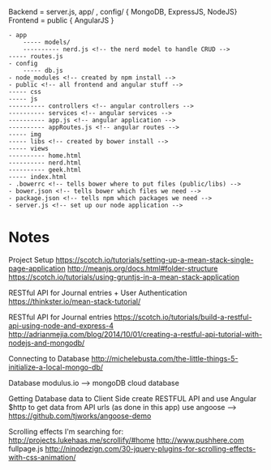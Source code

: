 Backend = server.js, app/ , config/ { MongoDB, ExpressJS, NodeJS}
Frontend = public { AngularJS }

    - app
        ----- models/
        ---------- nerd.js <!-- the nerd model to handle CRUD -->
    ----- routes.js
    - config
        ----- db.js 
    - node_modules <!-- created by npm install -->
    - public <!-- all frontend and angular stuff -->
    ----- css
    ----- js
    ---------- controllers <!-- angular controllers -->
    ---------- services <!-- angular services -->
    ---------- app.js <!-- angular application -->
    ---------- appRoutes.js <!-- angular routes -->
    ----- img
    ----- libs <!-- created by bower install -->
    ----- views 
    ---------- home.html
    ---------- nerd.html
    ---------- geek.html
    ----- index.html
    - .bowerrc <!-- tells bower where to put files (public/libs) -->
    - bower.json <!-- tells bower which files we need -->
    - package.json <!-- tells npm which packages we need -->
    - server.js <!-- set up our node application -->


# Notes

Project Setup
https://scotch.io/tutorials/setting-up-a-mean-stack-single-page-application
http://meanjs.org/docs.html#folder-structure
https://scotch.io/tutorials/using-gruntjs-in-a-mean-stack-application

RESTful API for Journal entries + User Authentication
https://thinkster.io/mean-stack-tutorial/

RESTful API for Journal entries
https://scotch.io/tutorials/build-a-restful-api-using-node-and-express-4
http://adrianmejia.com/blog/2014/10/01/creating-a-restful-api-tutorial-with-nodejs-and-mongodb/


Connecting to Database
http://michelebusta.com/the-little-things-5-initialize-a-local-mongo-db/

Database
modulus.io --> mongoDB cloud database

Getting Database data to Client Side
create RESTFUL API and use Angular $http to get data from API urls (as done in this app)
use angoose --> https://github.com/tjworks/angoose-demo


Scrolling effects I'm searching for:
http://projects.lukehaas.me/scrollify/#home
http://www.pushhere.com
fullpage.js
http://ninodezign.com/30-jquery-plugins-for-scrolling-effects-with-css-animation/